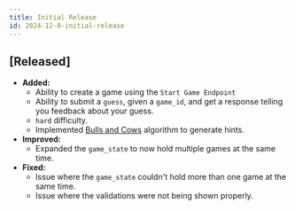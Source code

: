 ```yaml
---
title: Initial Release
id: 2024-12-8-initial-release
---
```


## [Released]

- **Added:**
  - Ability to create a game using the `Start Game Endpoint`
  - Ability to submit a `guess`, given a `game_id`, and get a response telling you feedback about your guess.
  - `hard` difficulty.
  - Implemented [Bulls and Cows](https://leetcode.com/problems/bulls-and-cows/description/) algorithm to generate hints.
- **Improved:**
  - Expanded the `game_state` to now hold multiple games at the same time.
- **Fixed:**
  - Issue where the `game_state` couldn't hold more than one game at the same time.
  - Issue where the validations were not being shown properly.
